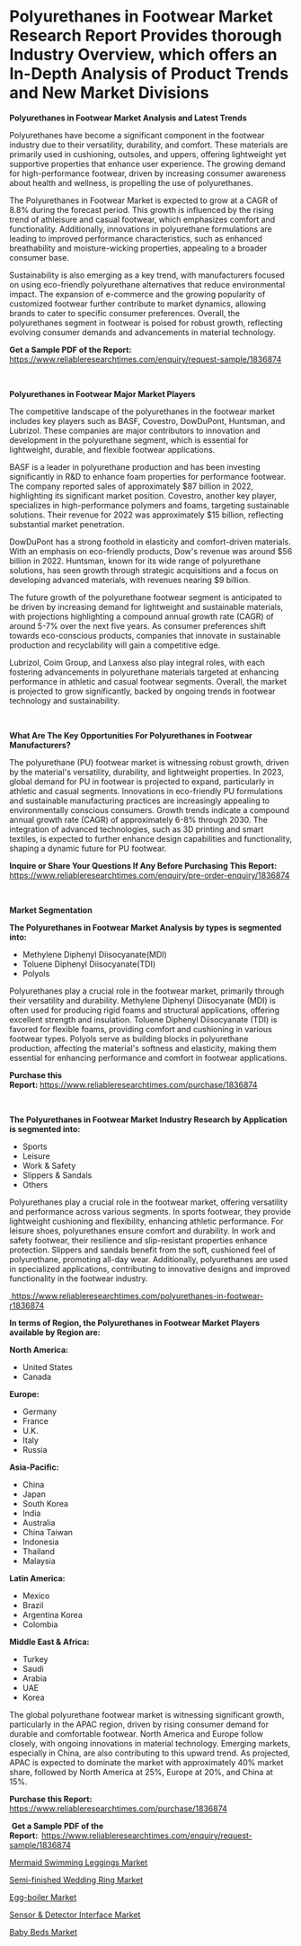 <p><h1>Polyurethanes in Footwear Market Research Report Provides thorough Industry Overview, which offers an In-Depth Analysis of Product Trends and New Market Divisions</h1></p><p><strong>Polyurethanes in Footwear Market Analysis and Latest Trends</strong></p>
<p><p>Polyurethanes have become a significant component in the footwear industry due to their versatility, durability, and comfort. These materials are primarily used in cushioning, outsoles, and uppers, offering lightweight yet supportive properties that enhance user experience. The growing demand for high-performance footwear, driven by increasing consumer awareness about health and wellness, is propelling the use of polyurethanes.</p><p>The Polyurethanes in Footwear Market is expected to grow at a CAGR of 8.8% during the forecast period. This growth is influenced by the rising trend of athleisure and casual footwear, which emphasizes comfort and functionality. Additionally, innovations in polyurethane formulations are leading to improved performance characteristics, such as enhanced breathability and moisture-wicking properties, appealing to a broader consumer base.</p><p>Sustainability is also emerging as a key trend, with manufacturers focused on using eco-friendly polyurethane alternatives that reduce environmental impact. The expansion of e-commerce and the growing popularity of customized footwear further contribute to market dynamics, allowing brands to cater to specific consumer preferences. Overall, the polyurethanes segment in footwear is poised for robust growth, reflecting evolving consumer demands and advancements in material technology.</p></p>
<p><strong>Get a Sample PDF of the Report:&nbsp;</strong> <a href="https://www.reliableresearchtimes.com/enquiry/request-sample/1836874?utm_campaign=1572&utm_medium=2&utm_source=Github&utm_content=ia&utm_term=19102024&utm_id=polyurethanes-in-footwear">https://www.reliableresearchtimes.com/enquiry/request-sample/1836874</a></p>
<p>&nbsp;</p>
<p><strong>Polyurethanes in Footwear Major Market Players</strong></p>
<p><p>The competitive landscape of the polyurethanes in the footwear market includes key players such as BASF, Covestro, DowDuPont, Huntsman, and Lubrizol. These companies are major contributors to innovation and development in the polyurethane segment, which is essential for lightweight, durable, and flexible footwear applications.</p><p>BASF is a leader in polyurethane production and has been investing significantly in R&D to enhance foam properties for performance footwear. The company reported sales of approximately $87 billion in 2022, highlighting its significant market position. Covestro, another key player, specializes in high-performance polymers and foams, targeting sustainable solutions. Their revenue for 2022 was approximately $15 billion, reflecting substantial market penetration.</p><p>DowDuPont has a strong foothold in elasticity and comfort-driven materials. With an emphasis on eco-friendly products, Dow's revenue was around $56 billion in 2022. Huntsman, known for its wide range of polyurethane solutions, has seen growth through strategic acquisitions and a focus on developing advanced materials, with revenues nearing $9 billion.</p><p>The future growth of the polyurethane footwear segment is anticipated to be driven by increasing demand for lightweight and sustainable materials, with projections highlighting a compound annual growth rate (CAGR) of around 5-7% over the next five years. As consumer preferences shift towards eco-conscious products, companies that innovate in sustainable production and recyclability will gain a competitive edge.</p><p>Lubrizol, Coim Group, and Lanxess also play integral roles, with each fostering advancements in polyurethane materials targeted at enhancing performance in athletic and casual footwear segments. Overall, the market is projected to grow significantly, backed by ongoing trends in footwear technology and sustainability.</p></p>
<p>&nbsp;</p>
<p><strong>What Are The Key Opportunities For Polyurethanes in Footwear Manufacturers?</strong></p>
<p><p>The polyurethane (PU) footwear market is witnessing robust growth, driven by the material's versatility, durability, and lightweight properties. In 2023, global demand for PU in footwear is projected to expand, particularly in athletic and casual segments. Innovations in eco-friendly PU formulations and sustainable manufacturing practices are increasingly appealing to environmentally conscious consumers. Growth trends indicate a compound annual growth rate (CAGR) of approximately 6-8% through 2030. The integration of advanced technologies, such as 3D printing and smart textiles, is expected to further enhance design capabilities and functionality, shaping a dynamic future for PU footwear.</p></p>
<p><strong>Inquire or Share Your Questions If Any Before Purchasing This Report:</strong> <a href="https://www.reliableresearchtimes.com/enquiry/pre-order-enquiry/1836874?utm_campaign=1572&utm_medium=2&utm_source=Github&utm_content=ia&utm_term=19102024&utm_id=polyurethanes-in-footwear">https://www.reliableresearchtimes.com/enquiry/pre-order-enquiry/1836874</a></p>
<p>&nbsp;</p>
<p><strong>Market Segmentation</strong></p>
<p><strong>The Polyurethanes in Footwear Market Analysis by types is segmented into:</strong></p>
<p><ul><li>Methylene Diphenyl Diisocyanate(MDI)</li><li>Toluene Diphenyl Diisocyanate(TDI)</li><li>Polyols</li></ul></p>
<p><p>Polyurethanes play a crucial role in the footwear market, primarily through their versatility and durability. Methylene Diphenyl Diisocyanate (MDI) is often used for producing rigid foams and structural applications, offering excellent strength and insulation. Toluene Diphenyl Diisocyanate (TDI) is favored for flexible foams, providing comfort and cushioning in various footwear types. Polyols serve as building blocks in polyurethane production, affecting the material's softness and elasticity, making them essential for enhancing performance and comfort in footwear applications.</p></p>
<p><strong>Purchase this Report:&nbsp;</strong><a href="https://www.reliableresearchtimes.com/purchase/1836874?utm_campaign=1572&utm_medium=2&utm_source=Github&utm_content=ia&utm_term=19102024&utm_id=polyurethanes-in-footwear">https://www.reliableresearchtimes.com/purchase/1836874</a></p>
<p>&nbsp;</p>
<p><strong>The Polyurethanes in Footwear Market Industry Research by Application is segmented into:</strong></p>
<p><ul><li>Sports</li><li>Leisure</li><li>Work & Safety</li><li>Slippers & Sandals</li><li>Others</li></ul></p>
<p><p>Polyurethanes play a crucial role in the footwear market, offering versatility and performance across various segments. In sports footwear, they provide lightweight cushioning and flexibility, enhancing athletic performance. For leisure shoes, polyurethanes ensure comfort and durability. In work and safety footwear, their resilience and slip-resistant properties enhance protection. Slippers and sandals benefit from the soft, cushioned feel of polyurethane, promoting all-day wear. Additionally, polyurethanes are used in specialized applications, contributing to innovative designs and improved functionality in the footwear industry.</p></p>
<p><a href="https://www.reliableresearchtimes.com/polyurethanes-in-footwear-r1836874?utm_campaign=1572&utm_medium=2&utm_source=Github&utm_content=ia&utm_term=19102024&utm_id=polyurethanes-in-footwear">&nbsp;https://www.reliableresearchtimes.com/polyurethanes-in-footwear-r1836874</a></p>
<p><strong>In terms of Region, the Polyurethanes in Footwear Market Players available by Region are:</strong></p>
<p>
    <p> <strong> North America: </strong>
        <ul>
            <li>United States</li>
            <li>Canada</li>
        </ul>
        </p> 
    <p> <strong> Europe: </strong>
        <ul>
            <li>Germany</li>
            <li>France</li>
            <li>U.K.</li>
            <li>Italy</li>
            <li>Russia</li>
        </ul>
        </p> 
    <p> <strong> Asia-Pacific: </strong>
        <ul>
            <li>China</li>
            <li>Japan</li>
            <li>South Korea</li>
            <li>India</li>
            <li>Australia</li>
            <li>China Taiwan</li>
            <li>Indonesia</li>
            <li>Thailand</li>
            <li>Malaysia</li>
        </ul>
        </p> 
    <p> <strong> Latin America: </strong>
        <ul>
            <li>Mexico</li>
            <li>Brazil</li>
            <li>Argentina Korea</li>
            <li>Colombia</li>
        </ul>
        </p> 
    <p> <strong> Middle East & Africa: </strong>
        <ul>
            <li>Turkey</li>
            <li>Saudi</li>
            <li>Arabia</li>
            <li>UAE</li>
            <li>Korea</li>
        </ul>
    </p>
    </p>
<p><p>The global polyurethane footwear market is witnessing significant growth, particularly in the APAC region, driven by rising consumer demand for durable and comfortable footwear. North America and Europe follow closely, with ongoing innovations in material technology. Emerging markets, especially in China, are also contributing to this upward trend. As projected, APAC is expected to dominate the market with approximately 40% market share, followed by North America at 25%, Europe at 20%, and China at 15%.</p></p>
<p><strong>Purchase this Report: </strong><a href="https://www.reliableresearchtimes.com/purchase/1836874?utm_campaign=1572&utm_medium=2&utm_source=Github&utm_content=ia&utm_term=19102024&utm_id=polyurethanes-in-footwear">https://www.reliableresearchtimes.com/purchase/1836874</a></p>
<p>&nbsp;<strong>Get a Sample PDF of the Report:&nbsp;&nbsp;</strong><a href="https://www.reliableresearchtimes.com/enquiry/request-sample/1836874?utm_campaign=1572&utm_medium=2&utm_source=Github&utm_content=ia&utm_term=19102024&utm_id=polyurethanes-in-footwear">https://www.reliableresearchtimes.com/enquiry/request-sample/1836874</a></p>
<p><strong></strong></p>
<p><p><a href="https://www.linkedin.com/pulse/mermaid-swimming-leggings-market-size-share-growth-analysis-hlp5f?utm_campaign=1572&utm_medium=2&utm_source=Github&utm_content=ia&utm_term=19102024&utm_id=polyurethanes-in-footwear">Mermaid Swimming Leggings Market</a></p><p><a href="https://www.linkedin.com/pulse/unveiling-market-trends-global-semi-finished-wedding-ring-aqigf?utm_campaign=1572&utm_medium=2&utm_source=Github&utm_content=ia&utm_term=19102024&utm_id=polyurethanes-in-footwear">Semi-finished Wedding Ring Market</a></p><p><a href="https://www.linkedin.com/pulse/decoding-egg-boiler-industry-dynamics-strategic-imperatives-b6sff?utm_campaign=1572&utm_medium=2&utm_source=Github&utm_content=ia&utm_term=19102024&utm_id=polyurethanes-in-footwear">Egg-boiler Market</a></p><p><a href="https://www.linkedin.com/pulse/navigating-global-sensor-detector-interface-market-landscape-qa15c?utm_campaign=1572&utm_medium=2&utm_source=Github&utm_content=ia&utm_term=19102024&utm_id=polyurethanes-in-footwear">Sensor & Detector Interface Market</a></p><p><a href="https://github.com/ygfu6u/Market-Research-Report-List-1/blob/main/baby-beds-market.md?utm_campaign=1572&utm_medium=2&utm_source=Github&utm_content=ia&utm_term=19102024&utm_id=polyurethanes-in-footwear">Baby Beds Market</a></p></p>